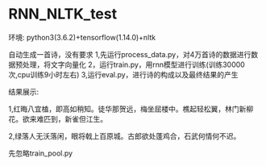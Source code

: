 # RNN_NLTK_test
环境:
python3(3.6.2)+tensorflow(1.14.0)+nltk

自动生成一首诗，没有要求 
1,先运行process_data.py，对4万首诗的数据进行数据预处理，将文字向量化 
2，运行train.py，用rnn模型进行训练(训练30000次,cpu训练9小时左右) 
3,运行eval.py，进行诗的构成以及最终结果的产生

结果展示:

1,红晦八宜榼，即高如稍知。徒华那贺远，梅坐屈楼中。樵起轻松翼，林门新柳花。欲来难匹到，新雀但江生。

2,绿落人无沃落闲，眼将戟上百原城。古郎欲处蓬鸡合，石武何情何不迟。

先忽略train_pool.py
